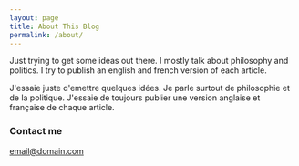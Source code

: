 ```yaml
---
layout: page
title: About This Blog
permalink: /about/
---
```


Just trying to get some ideas out there. I mostly talk about philosophy and politics. I try to publish an english and french version of each article.

J'essaie juste d'emettre quelques idées. Je parle surtout de philosophie et de la politique. J'essaie de toujours publier une version anglaise et française de chaque article.

### Contact me

[email@domain.com](mailto:email@domain.com)
